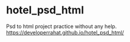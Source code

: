 # hotel_psd_html
Psd to html project practice without any help.
 https://developerrahat.github.io/hotel_psd_html/
